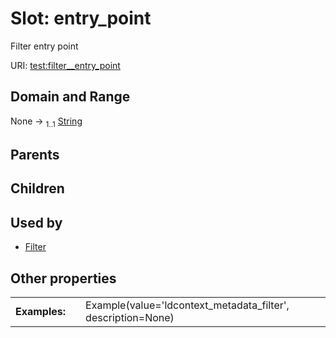 
# Slot: entry_point


Filter entry point

URI: [test:filter__entry_point](https://linkml.org/testing/filter__entry_point)


## Domain and Range

None &#8594;  <sub>1..1</sub> [String](types/String.md)

## Parents


## Children


## Used by

 * [Filter](Filter.md)

## Other properties

|  |  |  |
| --- | --- | --- |
| **Examples:** | | Example(value='ldcontext_metadata_filter', description=None) |

